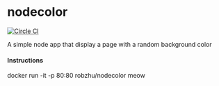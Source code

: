 # nodecolor

[![Circle CI](https://circleci.com/gh/robzhu/nodecolor.svg?style=svg)](https://circleci.com/gh/robzhu/nodecolor)

A simple node app that display a page with a random background color

#### Instructions
docker run -it -p 80:80 robzhu/nodecolor meow
